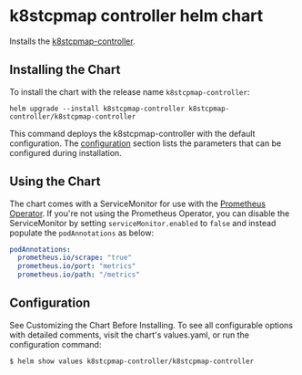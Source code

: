 # k8stcpmap controller helm chart

Installs the [k8stcpmap-controller](https://github.com/DoodleScheduling/k8stcpmap-controller).

## Installing the Chart

To install the chart with the release name `k8stcpmap-controller`:

```console
helm upgrade --install k8stcpmap-controller k8stcpmap-controller/k8stcpmap-controller
```

This command deploys the k8stcpmap-controller with the default configuration. The [configuration](#configuration) section lists the parameters that can be configured during installation.

## Using the Chart

The chart comes with a ServiceMonitor for use with the [Prometheus Operator](https://github.com/helm/charts/tree/master/stable/prometheus-operator).
If you're not using the Prometheus Operator, you can disable the ServiceMonitor by setting `serviceMonitor.enabled` to `false` and instead
populate the `podAnnotations` as below:

```yaml
podAnnotations:
  prometheus.io/scrape: "true"
  prometheus.io/port: "metrics"
  prometheus.io/path: "/metrics"
```

## Configuration

See Customizing the Chart Before Installing. To see all configurable options with detailed comments, visit the chart's values.yaml, or run the configuration command:

```sh
$ helm show values k8stcpmap-controller/k8stcpmap-controller
```
